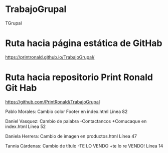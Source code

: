 # TrabajoGrupal
 TGrupal
# Ruta hacia página estática de GitHab
 https://printronald.github.io/TrabajoGrupal/

# Ruta hacia repositorio Print Ronald Git Hab

https://github.com/PrintRonald/TrabajoGrupal

Pablo Morales: Cambio color Footer en index.html
Línea 82

Daniel Vasquez: Cambio de palabra -Contactancos +Comucaque en index.html
Línea 52 

Daniela Herrera: Cambio de imagen en productos.html 
Línea 47

Tannia Cárdenas: Cambio de título -TE LO VENDO +te lo re VENDO!
Línea 14


